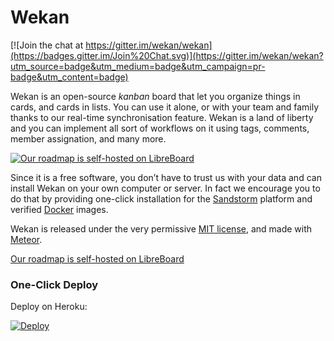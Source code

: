 # Wekan

[![Join the chat at https://gitter.im/wekan/wekan](https://badges.gitter.im/Join%20Chat.svg)](https://gitter.im/wekan/wekan?utm_source=badge&utm_medium=badge&utm_campaign=pr-badge&utm_content=badge)

<!-- XXX Need to improve this introduction -->

Wekan is an open-source *kanban* board that let you organize things in cards,
and cards in lists. You can use it alone, or with your team and family thanks to
our real-time synchronisation feature. Wekan is a land of liberty and you can
implement all sort of workflows on it using tags, comments, member assignation,
and many more.

[![Our roadmap is self-hosted on LibreBoard][thumbnail]][roadmap]

Since it is a free software, you don’t have to trust us with your data and can
install Wekan on your own computer or server. In fact we encourage you to do
that by providing one-click installation for the
[Sandstorm](https://sandstorm.io) platform and verified
[Docker](https://www.docker.com) images.

Wekan is released under the very permissive [MIT license](LICENSE), and made
with [Meteor](https://www.meteor.com).

[Our roadmap is self-hosted on LibreBoard][roadmap]

[thumbnail]: http://i.imgur.com/IIdHUmW.png
[roadmap]: http://libreboard.com/boards/MeSsFJaSqeuo9M6bs/libreboard-roadmap

### One-Click Deploy

Deploy on Heroku:

[![Deploy](https://www.herokucdn.com/deploy/button.png)](https://heroku.com/deploy)
